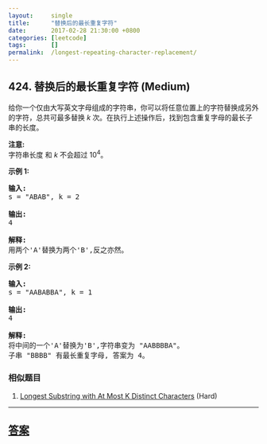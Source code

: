 ```yaml
---
layout:     single
title:      "替换后的最长重复字符"
date:       2017-02-28 21:30:00 +0800
categories: [leetcode]
tags:       []
permalink:  /longest-repeating-character-replacement/
---
```


## 424. 替换后的最长重复字符 (Medium)

<p>给你一个仅由大写英文字母组成的字符串，你可以将任意位置上的字符替换成另外的字符，总共可最多替换&nbsp;<em>k&nbsp;</em>次。在执行上述操作后，找到包含重复字母的最长子串的长度。</p>

<p><strong>注意:</strong><br>
字符串长度 和 <em>k </em>不会超过&nbsp;10<sup>4</sup>。</p>

<p><strong>示例 1:</strong></p>

<pre><strong>输入:</strong>
s = &quot;ABAB&quot;, k = 2

<strong>输出:</strong>
4

<strong>解释:</strong>
用两个&#39;A&#39;替换为两个&#39;B&#39;,反之亦然。
</pre>

<p><strong>示例 2:</strong></p>

<pre><strong>输入:</strong>
s = &quot;AABABBA&quot;, k = 1

<strong>输出:</strong>
4

<strong>解释:</strong>
将中间的一个&#39;A&#39;替换为&#39;B&#39;,字符串变为 &quot;AABBBBA&quot;。
子串 &quot;BBBB&quot; 有最长重复字母, 答案为 4。
</pre>

### 相似题目
  1. [Longest Substring with At Most K Distinct Characters](/longest-substring-with-at-most-k-distinct-characters) (Hard)

---

## [答案](https://github.com/openset/leetcode/tree/master/problems/longest-repeating-character-replacement)
